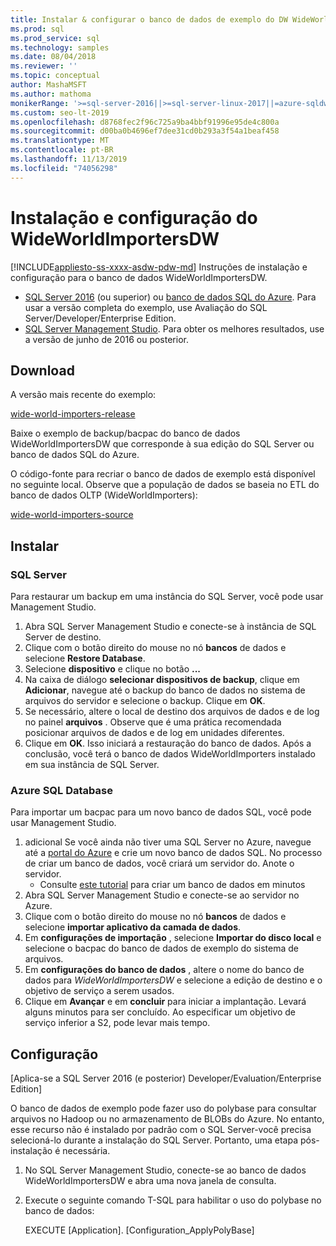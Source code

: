 ```yaml
---
title: Instalar & configurar o banco de dados de exemplo do DW WideWorldImporters
ms.prod: sql
ms.prod_service: sql
ms.technology: samples
ms.date: 08/04/2018
ms.reviewer: ''
ms.topic: conceptual
author: MashaMSFT
ms.author: mathoma
monikerRange: '>=sql-server-2016||>=sql-server-linux-2017||=azure-sqldw-latest||>=aps-pdw-2016||=sqlallproducts-allversions||=azuresqldb-mi-current'
ms.custom: seo-lt-2019
ms.openlocfilehash: d8768fec2f96c725a9ba4bbf91996e95de4c800a
ms.sourcegitcommit: d00ba0b4696ef7dee31cd0b293a3f54a1beaf458
ms.translationtype: MT
ms.contentlocale: pt-BR
ms.lasthandoff: 11/13/2019
ms.locfileid: "74056298"
---
```

# <a name="wideworldimportersdw-installation-and-configuration"></a>Instalação e configuração do WideWorldImportersDW
[!INCLUDE[appliesto-ss-xxxx-asdw-pdw-md](../includes/appliesto-ss-xxxx-asdw-pdw-md.md)]
Instruções de instalação e configuração para o banco de dados WideWorldImportersDW.

- [SQL Server 2016](https://www.microsoft.com/evalcenter/evaluate-sql-server-2016) (ou superior) ou [banco de dados SQL do Azure](https://azure.microsoft.com/services/sql-database/). Para usar a versão completa do exemplo, use Avaliação do SQL Server/Developer/Enterprise Edition.
- [SQL Server Management Studio](../ssms/download-sql-server-management-studio-ssms.md). Para obter os melhores resultados, use a versão de junho de 2016 ou posterior.

## <a name="download"></a>Download

A versão mais recente do exemplo:

[wide-world-importers-release](https://go.microsoft.com/fwlink/?LinkID=800630)

Baixe o exemplo de backup/bacpac do banco de dados WideWorldImportersDW que corresponde à sua edição do SQL Server ou banco de dados SQL do Azure.

O código-fonte para recriar o banco de dados de exemplo está disponível no seguinte local. Observe que a população de dados se baseia no ETL do banco de dados OLTP (WideWorldImporters):

[wide-world-importers-source](https://github.com/Microsoft/sql-server-samples/tree/master/samples/databases/wide-world-importers/wwi-dw-database-scripts)

## <a name="install"></a>Instalar


### <a name="sql-server"></a>SQL Server

Para restaurar um backup em uma instância do SQL Server, você pode usar Management Studio.

1. Abra SQL Server Management Studio e conecte-se à instância de SQL Server de destino.
2. Clique com o botão direito do mouse no nó **bancos** de dados e selecione **Restore Database**.
3. Selecione **dispositivo** e clique no botão **...**
4. Na caixa de diálogo **selecionar dispositivos de backup**, clique em **Adicionar**, navegue até o backup do banco de dados no sistema de arquivos do servidor e selecione o backup. Clique em **OK**.
5. Se necessário, altere o local de destino dos arquivos de dados e de log no painel **arquivos** . Observe que é uma prática recomendada posicionar arquivos de dados e de log em unidades diferentes.
6. Clique em **OK**. Isso iniciará a restauração do banco de dados. Após a conclusão, você terá o banco de dados WideWorldImporters instalado em sua instância de SQL Server.

### <a name="azure-sql-database"></a>Azure SQL Database

Para importar um bacpac para um novo banco de dados SQL, você pode usar Management Studio.

1. adicional Se você ainda não tiver uma SQL Server no Azure, navegue até a [portal do Azure](https://portal.azure.com/) e crie um novo banco de dados SQL. No processo de criar um banco de dados, você criará um servidor do. Anote o servidor.
   - Consulte [este tutorial](https://azure.microsoft.com/documentation/articles/sql-database-get-started/) para criar um banco de dados em minutos
2. Abra SQL Server Management Studio e conecte-se ao servidor no Azure.
3. Clique com o botão direito do mouse no nó **bancos** de dados e selecione **importar aplicativo da camada de dados**.
4. Em **configurações de importação** , selecione **Importar do disco local** e selecione o bacpac do banco de dados de exemplo do sistema de arquivos.
5. Em **configurações do banco de dados** , altere o nome do banco de dados para *WideWorldImportersDW* e selecione a edição de destino e o objetivo de serviço a serem usados.
6. Clique em **Avançar** e em **concluir** para iniciar a implantação. Levará alguns minutos para ser concluído. Ao especificar um objetivo de serviço inferior a S2, pode levar mais tempo.

## <a name="configuration"></a>Configuração

[Aplica-se a SQL Server 2016 (e posterior) Developer/Evaluation/Enterprise Edition]

O banco de dados de exemplo pode fazer uso do polybase para consultar arquivos no Hadoop ou no armazenamento de BLOBs do Azure. No entanto, esse recurso não é instalado por padrão com o SQL Server-você precisa selecioná-lo durante a instalação do SQL Server. Portanto, uma etapa pós-instalação é necessária.

1. No SQL Server Management Studio, conecte-se ao banco de dados WideWorldImportersDW e abra uma nova janela de consulta.
2. Execute o seguinte comando T-SQL para habilitar o uso do polybase no banco de dados:

   EXECUTE [Application]. [Configuration_ApplyPolyBase]
